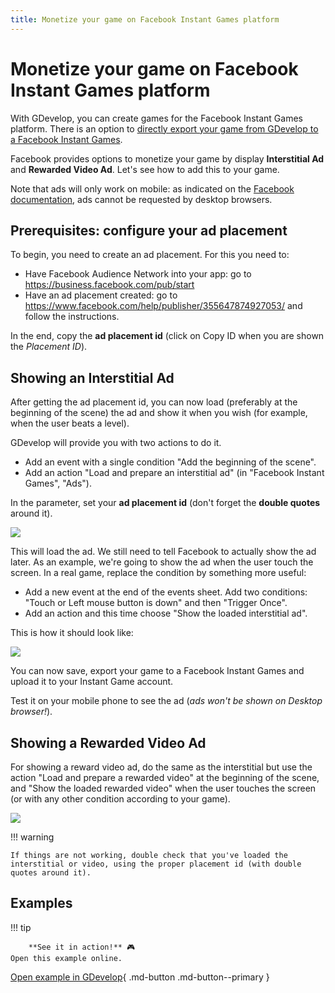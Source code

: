 ```yaml
---
title: Monetize your game on Facebook Instant Games platform
---
```

# Monetize your game on Facebook Instant Games platform

With GDevelop, you can create games for the Facebook Instant Games platform.
There is an option to [directly export your game from GDevelop to a Facebook Instant Games](/gdevelop5/publishing/publishing-to-facebook-instant-games).

Facebook provides options to monetize your game by display **Interstitial Ad** and **Rewarded Video Ad**.
Let's see how to add this to your game.

Note that ads will only work on mobile: as indicated on the [Facebook documentation](https://developers.facebook.com/docs/games/instant-games/guides/ads-monetization/), ads cannot be requested by desktop browsers.

## Prerequisites: configure your ad placement

To begin, you need to create an ad placement. For this you need to:

* Have Facebook Audience Network into your app:
go to <https://business.facebook.com/pub/start>
* Have an ad placement created: go to <https://www.facebook.com/help/publisher/355647874927053/> and follow the instructions.

In the end, copy the **ad placement id** (click on Copy ID when you are shown the *Placement ID*).

## Showing an Interstitial Ad

After getting the ad placement id, you can now load (preferably at the beginning of the scene) the ad and show it when you wish (for example, when the user beats a level).

GDevelop will provide you with two actions to do it.

* Add an event with a single condition "Add the beginning of the scene".
* Add an action "Load and prepare an interstitial ad" (in "Facebook Instant Games", "Ads").

In the parameter, set your **ad placement id** (don't forget the **double quotes** around it).

![](/gdevelop5/publishing/publishing-to-facebook-instant-games/facebook-load-interstitial-action.png)

This will load the ad. We still need to tell Facebook to actually show the ad later. As an example, we're going to show the ad when the user touch the screen. In a real game, replace the condition by something more useful:

* Add a new event at the end of the events sheet. Add two conditions: "Touch or Left mouse button is down" and then "Trigger Once".
* Add an action and this time choose "Show the loaded interstitial ad".

This is how it should look like:

![](/gdevelop5/publishing/publishing-to-facebook-instant-games/facebook-interstitial-complete-events-2.png)

You can now save, export your game to a Facebook Instant Games and upload it to your Instant Game account.

Test it on your mobile phone to see the ad (*ads won't be shown on Desktop browser!*).

## Showing a Rewarded Video Ad

For showing a reward video ad, do the same as the interstitial but use the action "Load and prepare a rewarded video" at the beginning of the scene, and "Show the loaded rewarded video" when the user touches the screen (or with any other condition according to your game).

![](/gdevelop5/publishing/publishing-to-facebook-instant-games/facebook-video-complete-events.png)

!!! warning

    If things are not working, double check that you've loaded the interstitial or video, using the proper placement id (with double quotes around it).

## Examples

!!! tip

        **See it in action!** 🎮
    Open this example online.

[Open example in GDevelop](https://editor.gdevelop.io/?project=example://facebook-instant-game){ .md-button .md-button--primary }